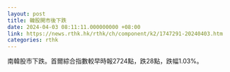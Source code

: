 ```yaml
---
layout: post
title: 韓股開市後下跌
date: 2024-04-03 08:11:11.000000000 +08:00
link: https://news.rthk.hk/rthk/ch/component/k2/1747291-20240403.htm
categories: rthk
---
```


南韓股市下跌。首爾綜合指數較早時報2724點，跌28點，跌幅1.03%。
